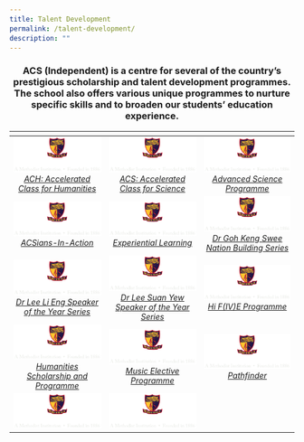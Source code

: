 ```yaml
---
title: Talent Development
permalink: /talent-development/
description: ""
---
```

### <center>ACS (Independent) is a centre for several of the country’s prestigious scholarship and talent development programmes. The school also offers various unique programmes to nurture specific skills and to broaden our students’ education experience.</center>


<table>
<thead>
  <tr>
    <th style="width:273px"></th>
    <th style="width:273px"></th>
    <th style="width:273px"></th>
  </tr>
</thead>
<tbody>
  <tr>
    <td style ="text-align:center"><a href="/talent-development/accelerated-class-for-humanities-ach/"> <img src="/images/logo-high-res-colour-01-copy-e1424065325994.png" style="width:273px"> <i>ACH: Accelerated Class for Humanities</i></a></td>
    <td style ="text-align:center"><a href="/talent-development/acs-accelerated-class-for-science/"> <img src="/images/logo-high-res-colour-01-copy-e1424065325994.png" style="width:273px"> <i>ACS: Accelerated Class for Science</i></a></td>
    <td style ="text-align:center"><a href="/talent-development/advanced-science-programmes/"> <img src="/images/logo-high-res-colour-01-copy-e1424065325994.png" style="width:273px"> <i>Advanced Science Programme
</i></a></td>
  </tr>
  <tr>
    <td style ="text-align:center"><a href="/talent-development/acsians-in-action/"> <img src="/images/logo-high-res-colour-01-copy-e1424065325994.png" style="width:273px"> <i>ACSians-In-Action</i></a></td>
    <td style ="text-align:center"><a href="/talent-development/experiential-learning/"> <img src="/images/logo-high-res-colour-01-copy-e1424065325994.png" style="width:273px"> <i>Experiential Learning</i></a></td>
    <td style ="text-align:center"><a href="/talent-development/dr-goh-keng-swee-nation-building-series/"> <img src="/images/logo-high-res-colour-01-copy-e1424065325994.png" style="width:273px"> <i>Dr Goh Keng Swee Nation Building Series</i></a></td>
  </tr>
  <tr>
    <td style ="text-align:center"><a href="/talent-development/dr-lee-li-eng-speaker-of-the-year-award/"> <img src="/images/logo-high-res-colour-01-copy-e1424065325994.png" style="width:273px"> <i>Dr Lee Li Eng Speaker of the Year Series</i></a></td>
    <td style ="text-align:center"><a href="/talent-development/dr-lee-suan-yew-speaker-of-the-year-award/"> <img src="/images/logo-high-res-colour-01-copy-e1424065325994.png" style="width:273px"> <i>Dr Lee Suan Yew Speaker of the Year Series</i></a></td>
    <td style ="text-align:center"><a href="/events/hi-five-programme/"> <img src="/images/logo-high-res-colour-01-copy-e1424065325994.png" style="width:273px"> <i>Hi F(IV)E Programme</i></a></td>
  </tr>
  <tr>
    <td style ="text-align:center"><a href="/talent-development/humanities-scholarship-programme/"> <img src="/images/logo-high-res-colour-01-copy-e1424065325994.png" style="width:273px"> <i>Humanities Scholarship and Programme</i></a></td>
    <td style ="text-align:center"><a href="/talent-development/td-mep/"> <img src="/images/logo-high-res-colour-01-copy-e1424065325994.png" style="width:273px"> <i>Music Elective Programme</i></a></td>
    <td style ="text-align:center"><a href="/talent-development/pathfinder/"> <img src="/images/logo-high-res-colour-01-copy-e1424065325994.png" style="width:273px"> <i>Pathfinder</i></a></td>
  </tr>
  <tr>
    <td style ="text-align:center"><a href=""> <img src="/images/logo-high-res-colour-01-copy-e1424065325994.png" style="width:273px"> <i></i></a></td>
    <td style ="text-align:center"><a href=""> <img src="/images/logo-high-res-colour-01-copy-e1424065325994.png" style="width:273px"> <i></i></a></td>
    <td style ="text-align:center"></td>
  </tr>
</tbody>
</table>